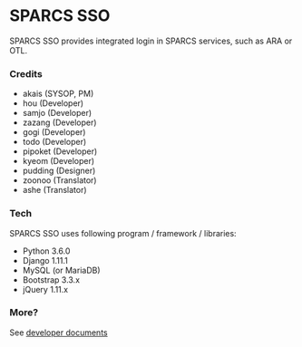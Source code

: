 # SPARCS SSO

SPARCS SSO provides integrated login in SPARCS services, such as ARA or OTL.

### Credits
* akais (SYSOP, PM)
* hou (Developer)
* samjo (Developer)
* zazang (Developer)
* gogi (Developer)
* todo (Developer)
* pipoket (Developer)
* kyeom (Developer)
* pudding (Designer)
* zoonoo (Translator)
* ashe (Translator)


### Tech

SPARCS SSO uses following program / framework / libraries:
* Python 3.6.0
* Django 1.11.1
* MySQL (or MariaDB)
* Bootstrap 3.3.x
* jQuery 1.11.x


### More?
See [developer documents](https://wiki.sparcs.org/w/index.php/SPARCS_SSO)
